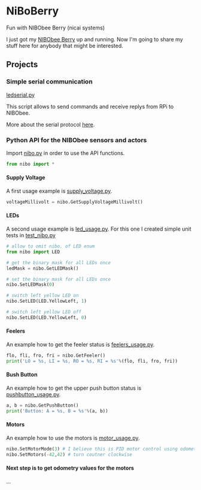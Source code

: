 # NiBoBerry

Fun with NIBObee Berry (nicai systems)

I just got my [NIBObee Berry](http://www.nicai-systems.com/en/robotics/nibobee/berry) up and running.
Now I'm going to share my stuff here for anybody that might be interested.

## Projects

### Simple serial communication

[ledserial.py](./ledserial.py)

This script allows to send commands and receive replys from RPi to NIBObee.

More about the serial protocol [here](http://www.nibo-roboter.de/wiki/Nibo_Serial_Protocol).

### Python API for the NIBObee sensors and actors

Import [nibo.py](./nibo.py) in order to use the API functions.

```python
from nibo import *
```

#### Supply Voltage

A first usage example is  [supply_voltage.py](./supply_voltage.py).

```python
voltageMillivolt = nibo.GetSupplyVoltageMillivolt()
```

#### LEDs

A second usage example is [led_usage.py](./led_usage.py).
For this one I created simple unit tests in [test_nibo.py](./test_nibo.py)

```python
# allow to omit nibo. of LED enum
from nibo import LED

# get the binary mask for all LEDs once
ledMask = nibo.GetLEDMask()

# set the binary mask for all LEDs once
nibo.SetLEDMask(0)

# switch left yellow LED on
nibo.SetLED(LED.YellowLeft, 1)

# switch left yellow LED off
nibo.SetLED(LED.YellowLeft, 0)
```

#### Feelers

An example how to get the feeler status is [feelers_usage.py](./feelers_usage.py).

```python
flo, fli, fro, fri = nibo.GetFeeler()
print('LO = %s, LI = %s, RO = %s, RI = %s'%(flo, fli, fro, fri))
```

#### Bush Button

An example how to get the upper push button status is [pushbutton_usage.py](./pushbutton_usage.py).

```python
a, b = nibo.GetPushButton()
print('Button: A = %s, B = %s'%(a, b))
```

#### Motors

An example how to use the motors is [motor_usage.py](./motor_usage.py).

```python
nibo.SetMotorMode(3) # I believe this is PID motor control using odometry
nibo.SetMotors(-42,42) # turn coutner clockwise
```

#### Next step is to get odometry values for the motors

...